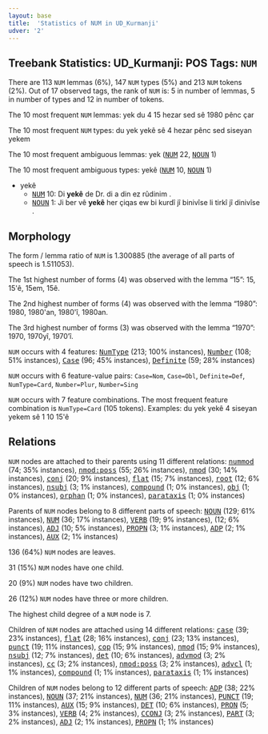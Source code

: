 ```yaml
---
layout: base
title:  'Statistics of NUM in UD_Kurmanji'
udver: '2'
---
```


## Treebank Statistics: UD_Kurmanji: POS Tags: `NUM`

There are 113 `NUM` lemmas (6%), 147 `NUM` types (5%) and 213 `NUM` tokens (2%).
Out of 17 observed tags, the rank of `NUM` is: 5 in number of lemmas, 5 in number of types and 12 in number of tokens.

The 10 most frequent `NUM` lemmas: yek du 4 15 hezar sed sê 1980 pênc çar

The 10 most frequent `NUM` types:  du yek yekê sê 4 hezar pênc sed siseyan yekem

The 10 most frequent ambiguous lemmas: yek (<tt><a href="kmr-pos-NUM.html">NUM</a></tt> 22, <tt><a href="kmr-pos-NOUN.html">NOUN</a></tt> 1)

The 10 most frequent ambiguous types:  yekê (<tt><a href="kmr-pos-NUM.html">NUM</a></tt> 10, <tt><a href="kmr-pos-NOUN.html">NOUN</a></tt> 1)


* yekê
  * <tt><a href="kmr-pos-NUM.html">NUM</a></tt> 10: Di <b>yekê</b> de Dr. di a din ez rûdinim .
  * <tt><a href="kmr-pos-NOUN.html">NOUN</a></tt> 1: Ji ber vê <b>yekê</b> her çiqas ew bi kurdî jî binivîse li tirkî jî dinivîse .

## Morphology

The form / lemma ratio of `NUM` is 1.300885 (the average of all parts of speech is 1.511053).

The 1st highest number of forms (4) was observed with the lemma “15”: 15, 15'ê, 15em, 15ê.

The 2nd highest number of forms (4) was observed with the lemma “1980”: 1980, 1980'an, 1980'î, 1980an.

The 3rd highest number of forms (3) was observed with the lemma “1970”: 1970, 1970yî, 1970’î.

`NUM` occurs with 4 features: <tt><a href="kmr-feat-NumType.html">NumType</a></tt> (213; 100% instances), <tt><a href="kmr-feat-Number.html">Number</a></tt> (108; 51% instances), <tt><a href="kmr-feat-Case.html">Case</a></tt> (96; 45% instances), <tt><a href="kmr-feat-Definite.html">Definite</a></tt> (59; 28% instances)

`NUM` occurs with 6 feature-value pairs: `Case=Nom`, `Case=Obl`, `Definite=Def`, `NumType=Card`, `Number=Plur`, `Number=Sing`

`NUM` occurs with 7 feature combinations.
The most frequent feature combination is `NumType=Card` (105 tokens).
Examples: du yek yekê 4 siseyan yekem sê 1 10 15'ê


## Relations

`NUM` nodes are attached to their parents using 11 different relations: <tt><a href="kmr-dep-nummod.html">nummod</a></tt> (74; 35% instances), <tt><a href="kmr-dep-nmod-poss.html">nmod:poss</a></tt> (55; 26% instances), <tt><a href="kmr-dep-nmod.html">nmod</a></tt> (30; 14% instances), <tt><a href="kmr-dep-conj.html">conj</a></tt> (20; 9% instances), <tt><a href="kmr-dep-flat.html">flat</a></tt> (15; 7% instances), <tt><a href="kmr-dep-root.html">root</a></tt> (12; 6% instances), <tt><a href="kmr-dep-nsubj.html">nsubj</a></tt> (3; 1% instances), <tt><a href="kmr-dep-compound.html">compound</a></tt> (1; 0% instances), <tt><a href="kmr-dep-obj.html">obj</a></tt> (1; 0% instances), <tt><a href="kmr-dep-orphan.html">orphan</a></tt> (1; 0% instances), <tt><a href="kmr-dep-parataxis.html">parataxis</a></tt> (1; 0% instances)

Parents of `NUM` nodes belong to 8 different parts of speech: <tt><a href="kmr-pos-NOUN.html">NOUN</a></tt> (129; 61% instances), <tt><a href="kmr-pos-NUM.html">NUM</a></tt> (36; 17% instances), <tt><a href="kmr-pos-VERB.html">VERB</a></tt> (19; 9% instances),  (12; 6% instances), <tt><a href="kmr-pos-ADJ.html">ADJ</a></tt> (10; 5% instances), <tt><a href="kmr-pos-PROPN.html">PROPN</a></tt> (3; 1% instances), <tt><a href="kmr-pos-ADP.html">ADP</a></tt> (2; 1% instances), <tt><a href="kmr-pos-AUX.html">AUX</a></tt> (2; 1% instances)

136 (64%) `NUM` nodes are leaves.

31 (15%) `NUM` nodes have one child.

20 (9%) `NUM` nodes have two children.

26 (12%) `NUM` nodes have three or more children.

The highest child degree of a `NUM` node is 7.

Children of `NUM` nodes are attached using 14 different relations: <tt><a href="kmr-dep-case.html">case</a></tt> (39; 23% instances), <tt><a href="kmr-dep-flat.html">flat</a></tt> (28; 16% instances), <tt><a href="kmr-dep-conj.html">conj</a></tt> (23; 13% instances), <tt><a href="kmr-dep-punct.html">punct</a></tt> (19; 11% instances), <tt><a href="kmr-dep-cop.html">cop</a></tt> (15; 9% instances), <tt><a href="kmr-dep-nmod.html">nmod</a></tt> (15; 9% instances), <tt><a href="kmr-dep-nsubj.html">nsubj</a></tt> (12; 7% instances), <tt><a href="kmr-dep-det.html">det</a></tt> (10; 6% instances), <tt><a href="kmr-dep-advmod.html">advmod</a></tt> (3; 2% instances), <tt><a href="kmr-dep-cc.html">cc</a></tt> (3; 2% instances), <tt><a href="kmr-dep-nmod-poss.html">nmod:poss</a></tt> (3; 2% instances), <tt><a href="kmr-dep-advcl.html">advcl</a></tt> (1; 1% instances), <tt><a href="kmr-dep-compound.html">compound</a></tt> (1; 1% instances), <tt><a href="kmr-dep-parataxis.html">parataxis</a></tt> (1; 1% instances)

Children of `NUM` nodes belong to 12 different parts of speech: <tt><a href="kmr-pos-ADP.html">ADP</a></tt> (38; 22% instances), <tt><a href="kmr-pos-NOUN.html">NOUN</a></tt> (37; 21% instances), <tt><a href="kmr-pos-NUM.html">NUM</a></tt> (36; 21% instances), <tt><a href="kmr-pos-PUNCT.html">PUNCT</a></tt> (19; 11% instances), <tt><a href="kmr-pos-AUX.html">AUX</a></tt> (15; 9% instances), <tt><a href="kmr-pos-DET.html">DET</a></tt> (10; 6% instances), <tt><a href="kmr-pos-PRON.html">PRON</a></tt> (5; 3% instances), <tt><a href="kmr-pos-VERB.html">VERB</a></tt> (4; 2% instances), <tt><a href="kmr-pos-CCONJ.html">CCONJ</a></tt> (3; 2% instances), <tt><a href="kmr-pos-PART.html">PART</a></tt> (3; 2% instances), <tt><a href="kmr-pos-ADJ.html">ADJ</a></tt> (2; 1% instances), <tt><a href="kmr-pos-PROPN.html">PROPN</a></tt> (1; 1% instances)

